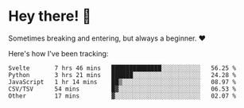 # Hey there! 👋
Sometimes breaking and entering, but always a beginner. ❤️

Here's how I've been tracking:
<!--START_SECTION:waka-->

```text
Svelte       7 hrs 46 mins   ██████████████░░░░░░░░░░░   56.25 %
Python       3 hrs 21 mins   ██████░░░░░░░░░░░░░░░░░░░   24.28 %
JavaScript   1 hr 14 mins    ██▒░░░░░░░░░░░░░░░░░░░░░░   08.97 %
CSV/TSV      54 mins         █▓░░░░░░░░░░░░░░░░░░░░░░░   06.53 %
Other        17 mins         ▓░░░░░░░░░░░░░░░░░░░░░░░░   02.07 %
```

<!--END_SECTION:waka-->
